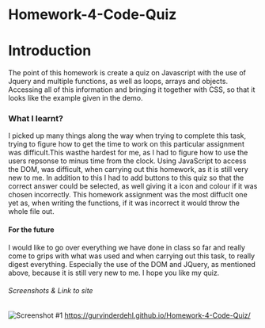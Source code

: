 # Homework-4-Code-Quiz
# Introduction
The point of this homework is create a quiz on Javascript with the use of Jquery and multiple functions, as well as loops, arrays and objects. Accessing all of this information and bringing it together with CSS, so that it looks like the example given in the demo. 

### What I learnt?
I picked up many things along the way when trying to complete this task, trying to figure how to get the time to work on this particular assignment was difficult.This wasthe hardest for me, as I had to figure how to use the users repsonse to minus time from the clock. Using JavaScript to access the DOM, was difficult, when carrying out this homework, as it is still very new to me. In addition to this I had to add buttons to this quiz so that the correct answer could be selected, as well giving it a icon and colour if it was chosen incorrectly. This homework assignment was the most diffuclt one yet as, when writing the functions, if it was incorrect it would throw the whole file out.
#### For the future
I would like to go over everything we have done in class so far and really come to grips with what was used and when carrying out this task, to really digest everything. Especially the use of the DOM and JQuery, as mentioned above, because it is still very new to me. I hope you like my quiz. 

###### Screenshots & Link to site
![Screenshot #1](/Assets/Screenshot.png)
https://gurvinderdehl.github.io/Homework-4-Code-Quiz/